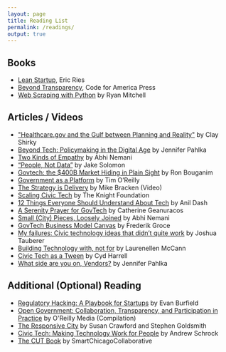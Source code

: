 ```yaml
---
layout: page
title: Reading List
permalink: /readings/
output: true
---
```

## Books

* [Lean Startup](https://www.amazon.com/Lean-Startup-Entrepreneurs-Continuous-Innovation/dp/0307887898), Eric Ries
* [Beyond Transparency](http://beyondtransparency.org), Code for America Press
* [Web Scraping with Python](http://shop.oreilly.com/product/0636920078067.do) by Ryan Mitchell

## Articles / Videos

* ["Healthcare.gov and the Gulf between Planning and Reality"](http://www.shirky.com/weblog/2013/11/healthcare-gov-and-the-gulf-between-planning-and-reality/) by Clay Shirky
* [Beyond Tech: Policymaking in the Digital Age](https://medium.com/code-for-america/beyond-tech-policymaking-in-a-digital-age-2776b9a17b69) by Jennifer Pahlka
* [Two Kinds of Empathy](https://medium.com/@abhinemani/two-kinds-of-emp-25706bf36df4) by Abhi Nemani
* [“People, Not Data”](https://medium.com/@lippytak/people-not-data-47434acb50a8) by Jake Solomon
* [Govtech: the $400B Market Hiding in Plain Sight](https://medium.com/@GovtechFund/govtech-the-400-billion-market-hiding-in-plain-sight-c71ec2a2f5e7) by Ron Bouganim
* [Government as a Platform](https://www.mitpressjournals.org/doi/pdf/10.1162/INOV_a_00056) by Tim O’Reilly
* [The Strategy is Delivery](https://www.youtube.com/watch?v=3bK9B8_0FDQ) by Mike Bracken (Video)
* [Scaling Civic Tech](https://knightfoundation.org/features/civictechbiz/) by The Knight Foundation
* [12 Things Everyone Should Understand About Tech](https://medium.com/humane-tech/12-things-everyone-should-understand-about-tech-d158f5a26411) by Anil Dash
* [A Serenity Prayer for GovTech](https://blog.citygro.ws/hello-im-catherine-and-i-m-a-government-technologist-57e4ae621039) by Catherine Geanuracos
* [Small (City) Pieces, Loosely Joined](https://medium.com/@abhinemani/small-city-pieces-loosely-joined-5202fb5a93e3) by Abhi Nemani 
* [GovTech Business Model Canvas](https://blog.stormventures.com/govtech-business-model-canvas-3b8246af8a93) by Frederik Groce
* [My failures: Civic technology ideas that didn’t quite work](https://medium.com/@joshuatauberer/my-failures-civic-technology-ideas-that-didn-t-quite-work-c73ecf730032) by Joshua Tauberer
* [Building Technology with, not for](https://medium.com/organizer-sandbox/building-technology-with-not-for-communities-an-engagement-guide-for-civic-tech-b8880982e65a) by Laurenellen McCann
* [Civic Tech as a Tween](https://medium.com/@cydharrell/civic-tech-as-a-tween-4cd780b971bb) by Cyd Harrell
* [What side are you on, Vendors?](https://medium.com/code-for-america/which-side-are-you-on-vendors-1259e18c2d86) by Jennifer Pahlka


## Additional (Optional) Reading

* [Regulatory Hacking: A Playbook for Startups](https://www.amazon.com/Regulatory-Hacking-Playbook-Evan-Burfield-ebook/dp/B078GBFZ73) by Evan Burfield
* [Open Government: Collaboration, Transparency, and Participation in Practice](http://shop.oreilly.com/product/9780596804367.do) by O'Reilly Media (Compilation)
* [The Responsive City](https://www.amazon.com/Responsive-City-Communities-Data-Smart-Governance/dp/1118910907) by Susan Crawford and Stephen Goldsmith
* [Civic Tech: Making Technology Work for People](https://www.amazon.com/gp/product/1732084807/ref=ppx_yo_dt_b_asin_title_o02_s00?ie=UTF8&psc=1) by Andrew Schrock
* [The CUT Book](https://www.slideshare.net/juggernautco/the-cutgroup-book) by SmartChicagoCollaborative
